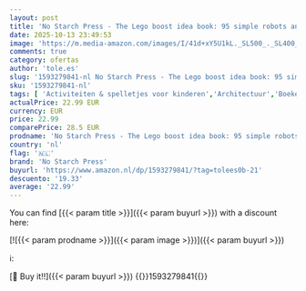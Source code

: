 ```yaml
---
layout: post
title: 'No Starch Press - The Lego boost idea book: 95 simple robots and hints for making more!'
date: 2025-10-13 23:49:53
image: 'https://m.media-amazon.com/images/I/41d+xY5U1kL._SL500_._SL400_.jpg'
comments: true
category: ofertas
author: 'tole.es'
slug: '1593279841-nl No Starch Press - The Lego boost idea book: 95 simple...'
sku: '1593279841-nl'
tags: [ 'Activiteiten & spelletjes voor kinderen','Architectuur','Boeken','Computerprogrammering','Computers & internet','Engelstalige boeken','Featured Categories','Hobbys, kunstnijverheid & huis','Industriële, operationele & productiesystemen','Kinderboeken','Kinderboeken over computerprogrammering','Kinderboeken over computers & technologie','Kinderboeken over wetenschap, natuur & weetjes','Kunst & fotografie','Kunstnijverheid & hobby speelgoed & model','Kunstnijverheid & hobbys','Microsoft-programmeren','Puzzels & spellen','Robotica','Techniek','Techniek & transport','no starch press','🇳🇱', ]
actualPrice: 22.99 EUR
currency: EUR
price: 22.99
comparePrice: 28.5 EUR
prodname: 'No Starch Press - The Lego boost idea book: 95 simple robots and hints for making more!'
country: 'nl'
flag: '🇳🇱'
brand: 'No Starch Press'
buyurl: 'https://www.amazon.nl/dp/1593279841/?tag=tolees0b-21'
descuento: '19.33'
average: '22.99'
---
```


You can find [{{< param title >}}]({{< param buyurl >}}) with a discount here:

[![{{< param prodname >}}]({{< param image >}})]({{< param buyurl >}})

ℹ️:


[🛒 Buy it!!]({{< param buyurl >}})
{{<world>}}1593279841{{</world>}}

